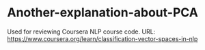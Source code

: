 # Another-explanation-about-PCA
Used for reviewing Coursera NLP course code. URL: https://www.coursera.org/learn/classification-vector-spaces-in-nlp
